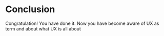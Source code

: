 # Conclusion

Congratulation! You have done it. Now you have become aware of UX as term and  about what UX is all about

